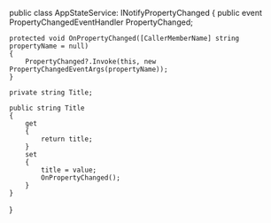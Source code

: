 ﻿public class AppStateService: INotifyPropertyChanged
{
    public event PropertyChangedEventHandler PropertyChanged;
    
    protected void OnPropertyChanged([CallerMemberName] string propertyName = null)
    {
        PropertyChanged?.Invoke(this, new PropertyChangedEventArgs(propertyName));
    }
    
    private string Title;
    
    public string Title
    {
        get
        {
            return title;
        }
        set
        {
            title = value;
            OnPropertyChanged();
        }
    }
}